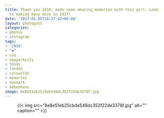 ```yaml
---
title: Thank you 2016, made some amazing memories with this girl. Looking forward
  to making many more in 2017!
date: '2017-01-05T16:27:42+00:00'
layout: photopost
categories:
- photos
- instagram
tags:
- '2016'
- "❤️"
- usa
- newyorkcity
- texas
- london
- cotswolds
- memories
- danmark
- københavn
image: 8e8e51eb25cbde548dc352f22de3378f.jpg
---
```


<figure class="photo photo--square">
  {{< img src="8e8e51eb25cbde548dc352f22de3378f.jpg" alt="" caption="" >}}

</figure>




